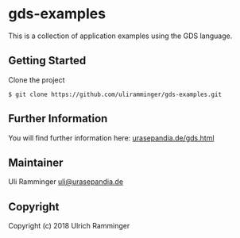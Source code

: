 # gds-examples

This is a collection of application examples using the GDS language.

## Getting Started

Clone the project
~~~
$ git clone https://github.com/uliramminger/gds-examples.git
~~~

## Further Information

You will find further information here:  [urasepandia.de/gds.html](https://urasepandia.de/gds.html)

## Maintainer

Uli Ramminger <uli@urasepandia.de>

## Copyright

Copyright (c) 2018 Ulrich Ramminger
